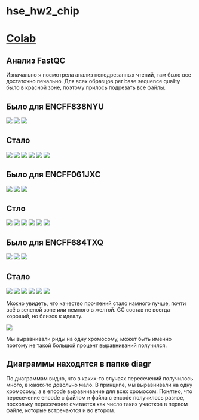 # hse_hw2_chip

# [Colab](https://colab.research.google.com/drive/1l5Xg17Y7BfFV10DjDxE8IXkPFBOIwl7L)
## Анализ FastQC
Изначально я посмотрела анализ неподрезанных чтений, там было все достаточно печально. Для всех образцов per base sequence quality было в красной зоне, поэтому прилось подрезать все файлы.

## Было для ENCFF838NYU

![](https://github.com/NikitaGubanov0/hse_hw2_chip/blob/main/image/157700286-a33a0aac-7c43-475c-a09f-04162c40812e.png)
![](https://github.com/NikitaGubanov0/hse_hw2_chip/blob/main/image/157700210-8ad2c337-6cf7-4fbe-8c50-ef61936aa7a4.png)
![](https://github.com/NikitaGubanov0/hse_hw2_chip/blob/main/image/157700345-85385926-f3ce-4ba3-97fb-4367b480883d.png)

## Стало

![](https://github.com/NikitaGubanov0/hse_hw2_chip/blob/main/image/157700447-754a86cd-ab33-49bd-b9e3-a0fe7729d8fc.png)
![](https://github.com/NikitaGubanov0/hse_hw2_chip/blob/main/image/157703593-0f26e5d4-2860-40cd-abd1-d40f73ec0033.png)
![](https://github.com/NikitaGubanov0/hse_hw2_chip/blob/main/image/157704231-ac474ca9-f537-495f-be4c-e147b6c193bc.png)
![](https://github.com/NikitaGubanov0/hse_hw2_chip/blob/main/image/157704347-0d9dada1-d677-4d2d-8363-2107da55f0c3.png)
![](https://github.com/NikitaGubanov0/hse_hw2_chip/blob/main/image/157704469-5ae39fdf-6e1a-490e-bab7-303835c85861.png)
![](https://github.com/NikitaGubanov0/hse_hw2_chip/blob/main/image/157704629-ec87154f-e66b-4d38-9016-4b33ff3cb180.png)

## Было для ENCFF061JXC

![](https://github.com/NikitaGubanov0/hse_hw2_chip/blob/main/image/157707092-6aaee43a-bb43-4006-a60e-6c12521eb5e4.png)
![](https://github.com/NikitaGubanov0/hse_hw2_chip/blob/main/image/157707233-04be777a-5b19-4b17-bce3-4261407e5f9d.png)
![](https://github.com/NikitaGubanov0/hse_hw2_chip/blob/main/image/157707672-65fc80a7-df0f-4066-a036-4f9f94901562.png)

## Стло

![](https://github.com/NikitaGubanov0/hse_hw2_chip/blob/main/image/157707832-468fa5db-238a-4496-b715-d08834bbef5e.png)
![](https://github.com/NikitaGubanov0/hse_hw2_chip/blob/main/image/157707989-5bd752d3-c0c3-4691-bde1-8030f27794ab.png)
![](https://github.com/NikitaGubanov0/hse_hw2_chip/blob/main/image/157708687-475cc60e-d0fb-43ba-8327-1a7535431bb1.png)
![](https://github.com/NikitaGubanov0/hse_hw2_chip/blob/main/image/157709151-530ecb5f-6129-44e1-9888-3f10aeca5473.png)
![](https://github.com/NikitaGubanov0/hse_hw2_chip/blob/main/image/157709228-c56e9473-65a9-454c-bc8d-d88b5d76548c.png)
![](https://github.com/NikitaGubanov0/hse_hw2_chip/blob/main/image/157710974-2c47a8da-d9e9-4485-9a58-c96fec44e531.png)


## Было для ENCFF684TXQ

![](https://github.com/NikitaGubanov0/hse_hw2_chip/blob/main/image/157714201-434d7cb9-637f-4e82-9563-89ff3e09a0c1.png)
![](https://github.com/NikitaGubanov0/hse_hw2_chip/blob/main/image/157714256-27b11e27-c2b8-4ab1-b988-a239c4ea9c1a.png)
![](https://github.com/NikitaGubanov0/hse_hw2_chip/blob/main/image/157714309-e79c2ad5-913b-48ac-89e5-b3d69b9b5b3e.png)


## Стало
![](https://github.com/NikitaGubanov0/hse_hw2_chip/blob/main/image/157711380-82dcbf53-de0b-4801-8b8d-0d8c903a79c7.png)
![](https://github.com/NikitaGubanov0/hse_hw2_chip/blob/main/image/157711452-57d3b23c-51db-46f7-a1dc-6999487b8518.png)
![](https://github.com/NikitaGubanov0/hse_hw2_chip/blob/main/image/157711563-7fe085db-04e2-425f-91c1-17ec673c9a75.png)
![](https://github.com/NikitaGubanov0/hse_hw2_chip/blob/main/image/157711736-01c93eff-5100-420b-aba3-7e29863c3bf1.png)
![](https://github.com/NikitaGubanov0/hse_hw2_chip/blob/main/image/157714593-c49c2e6a-fcc0-418d-a694-9c89ead516b1.png)
![](https://github.com/NikitaGubanov0/hse_hw2_chip/blob/main/image/157714716-333ba73b-cb18-4726-969c-71492a8af869.png)


Можно увидеть, что качество прочтений стало намного лучше, почти всё в зеленой зоне или немного в желтой. GC состав не всегда хороший, но близок к идеалу.

![](https://github.com/NikitaGubanov0/hse_hw2_chip/blob/main/image/157717804-9d666215-2cdc-4de8-8310-3f5d73aefdd8.png)

Мы выравнивали риды на одну хромосому, может быть именно поэтому не такой большой процент выравниваний получился.

## Диаграммы находятся в папке diagr
По диаграммам видно, что в каких-то случаях пересечений получилось много, в каких-то довольно мало. В принципе, мы выравнивали на одну хромосому, а в encode выравнивание для всех хромосом. Понятно, что пересечение encode с файлом и файла с encode получилось разное, поскольку пересечение считается как число таких участков в первом файле, которые встречаются и во втором.
